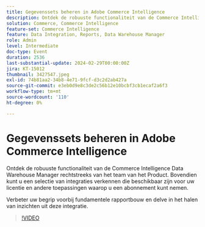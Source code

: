 ```yaml
---
title: Gegevenssets beheren in Adobe Commerce Intelligence
description: Ontdek de robuuste functionaliteit van de Commerce Intelligence Data Warehouse Manager rechtstreeks van het team van het Product. Bovendien kunt u een selectie van integraties verkennen die beschikbaar zijn voor uw licentie en andere toepassingen waarop u een abonnement kunt nemen. Verbeter uw begrip voorbij fundamentele rapportbouw en delve in het halen van inzichten uit deze integratie.
solution: Commerce, Commerce Intelligence
feature-set: Commerce Intelligence
feature: Data Integration, Reports, Data Warehouse Manager
role: Admin
level: Intermediate
doc-type: Event
duration: 2536
last-substantial-update: 2024-02-29T00:00:00Z
jira: KT-15012
thumbnail: 3427547.jpeg
exl-id: 74b81aa2-34b8-4e71-9fcf-d3c2d2ab427a
source-git-commit: e3eb0d9e8c3de2c56b12e10bcbf3cb1ecaf2a6f3
workflow-type: tm+mt
source-wordcount: '110'
ht-degree: 0%

---
```


# Gegevenssets beheren in Adobe Commerce Intelligence

Ontdek de robuuste functionaliteit van de Commerce Intelligence Data Warehouse Manager rechtstreeks van het team van het Product. Bovendien kunt u een selectie van integraties verkennen die beschikbaar zijn voor uw licentie en andere toepassingen waarop u een abonnement kunt nemen.

Verbeter uw begrip voorbij fundamentele rapportbouw en delve in het halen van inzichten uit deze integratie.

>[!VIDEO](https://video.tv.adobe.com/v/3427547/?learn=on)
